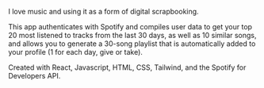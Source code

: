 I love music and using it as a form of digital scrapbooking. 

This app authenticates with Spotify and compiles user data to get your top 20 most listened to tracks from the last 30 days, as well as 10 similar songs, and allows you to generate a 30-song playlist that is automatically added to your profile (1 for each day, give or take).

Created with React, Javascript, HTML, CSS, Tailwind, and the Spotify for Developers API.

